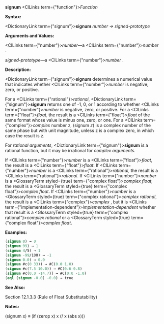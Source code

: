 **signum** <ClLinks  term={"function"}><i>Function</i></ClLinks> 



**Syntax:** 



<DictionaryLink  term={"signum"}><b>signum</b></DictionaryLink> *number → signed-prototype* 



**Arguments and Values:** 



<ClLinks  term={"number"}><i>number</i></ClLinks>—a <ClLinks  term={"number"}><i>number</i></ClLinks> . 



*signed-prototype*—a <ClLinks  term={"number"}><i>number</i></ClLinks> . 



**Description:** 



<DictionaryLink  term={"signum"}><b>signum</b></DictionaryLink> determines a numerical value that indicates whether <ClLinks  term={"number"}><i>number</i></ClLinks> is negative, zero, or positive. 



For a <ClLinks  term={"rational"}><i>rational</i></ClLinks>, <DictionaryLink  term={"signum"}><b>signum</b></DictionaryLink> returns one of -1, 0, or 1 according to whether <ClLinks  term={"number"}><i>number</i></ClLinks> is negative, zero, or positive. For a <ClLinks  term={"float"}><i>float</i></ClLinks>, the result is a <ClLinks  term={"float"}><i>float</i></ClLinks> of the same format whose value is minus one, zero, or one. For a <ClLinks  term={"complex"}><i>complex</i></ClLinks> number z, (signum *z*) is a complex number of the same phase but with unit magnitude, unless z is a complex zero, in which case the result is z. 



For *rational arguments*, <DictionaryLink  term={"signum"}><b>signum</b></DictionaryLink> is a rational function, but it may be irrational for *complex arguments*. 



If <ClLinks  term={"number"}><i>number</i></ClLinks> is a <ClLinks  term={"float"}><i>float</i></ClLinks>, the result is a <ClLinks  term={"float"}><i>float</i></ClLinks>. If <ClLinks  term={"number"}><i>number</i></ClLinks> is a <ClLinks  term={"rational"}><i>rational</i></ClLinks>, the result is a <ClLinks  term={"rational"}><i>rational</i></ClLinks>. If <ClLinks  term={"number"}><i>number</i></ClLinks> is a <GlossaryTerm styled={true} term={"complex float"}><i>complex float</i></GlossaryTerm>, the result is a <GlossaryTerm styled={true} term={"complex float"}><i>complex float</i></GlossaryTerm>. If <ClLinks  term={"number"}><i>number</i></ClLinks> is a <GlossaryTerm styled={true} term={"complex rational"}><i>complex rational</i></GlossaryTerm>, the result is a <ClLinks  term={"complex"}><i>complex</i></ClLinks> , but it is <ClLinks  term={"implementation-dependent"}><i>implementation-dependent</i></ClLinks> whether that result is a <GlossaryTerm styled={true} term={"complex rational"}><i>complex rational</i></GlossaryTerm> or a <GlossaryTerm styled={true} term={"complex float"}><i>complex float</i></GlossaryTerm>. 



**Examples:**
```lisp
(signum 0) → 0 
(signum 99) → 1 
(signum 4/5) → 1 
(signum -99/100) → -1 
(signum 0.0) → 0.0 
(signum #c(0 33)) → #C(0.0 1.0) 
(signum #c(7.5 10.0)) → #C(0.6 0.8) 
(signum #c(0.0 -14.7)) → #C(0.0 -1.0) 
(eql (signum -0.0) -0.0) → true 


```
**See Also:** 



Section 12.1.3.3 (Rule of Float Substitutability) 



**Notes:** 



(signum x) *≡* (if (zerop x) x (/ x (abs x))) 




